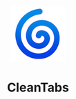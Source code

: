 


<p align="center">
  <img src="https://github.com/heyppen/CleanTabs/blob/main/public/logo.png?raw=true" alt="Logo" width="128"/>
  <br /><h1 align="center">CleanTabs</h1>
</p>
